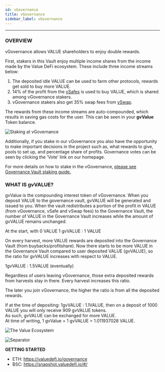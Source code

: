 ```yaml
---
id: vGovernance
title: vGovernance
sidebar_label: vGovernance
---
```


---
### OVERVIEW

vGovernance allows VALUE shareholders to enjoy double rewards.

First, stakers in this Vault enjoy multiple income shares from the income made by the Value DeFi ecosystem. These include three income streams below:
1. The deposited idle VALUE can be used to farm other protocols, rewards get sold to buy more VALUE.
2.  14% of the profit from the [vSafes](/value-vaults) is used to buy VALUE, which is shared among vGovernance stakers.
3.  vGovernance stakers also get 35% swap fees from [vSwap](/value-liquid).

The rewards from these income streams are auto-compounded, which results in saving gas costs for the user.  This can be seen in your **gvValue** Token balance.

![Staking at vGovernance](../img/staking-at-governance-vault.png)


Additionally, if you stake in our vGovernance you also have the opportunity to make important decisions in the project such as, what rewards to give, pools to set up, and percentage share of profits. Governance votes can be seen by clicking the 'Vote' link on our homepage.

For more details on how to stake in the vGovernance, [please see Governance Vault staking guide.](/G1)

  
### WHAT IS gvVALUE?

gvValue is the compounding interest token of vGovernance. When you deposit VALUE to the governance vault, gvVALUE will be generated and issued to you. When the vault redistributes a portion of the profit in VALUE \(from vGovernance, vSafe and vSwap fees\) to the Governance Vault, the number of VALUE in the Governance Vault increases while the amount of gvVALUE remains unchanged.

At the start, with 0 VALUE 1 gvVALUE : 1 VALUE

On every harvest, more VALUE rewards are deposited into the Governance Vault \(from buybacks/profitshare\). Now there starts to be more VALUE in the Governance Vault compared to user deposited VALUE \(gvVALUE\), so the ratio for gvVALUE increases with respect to VALUE.

1gvVALUE : 1.5VALUE \(eventually\)

Regardless of users leaving vGovernance, those extra deposited rewards from harvests stay in there. Every harvest increases this ratio.

The later you join vGovernance, the higher the ratio is from all the deposited rewards.

If at the time of depositing: 1gvVALUE : 1.1VALUE, then on a deposit of 1000 VALUE you will only receive 909 gvVALUE tokens.  
As such, gvVALUE can be exchanged for more VALUE.   
At time of writing, 1 gvValue = 1 gvVALUE = 1.011937028 VALUE.  


![The Value Ecosystem](../img/value-ecosystem.png)


![Separator](../img/seperator.png)


**GETTING STARTED**
- ETH: https://valuedefi.io/governance
- BSC: https://snapshot.valuedefi.io/#/
